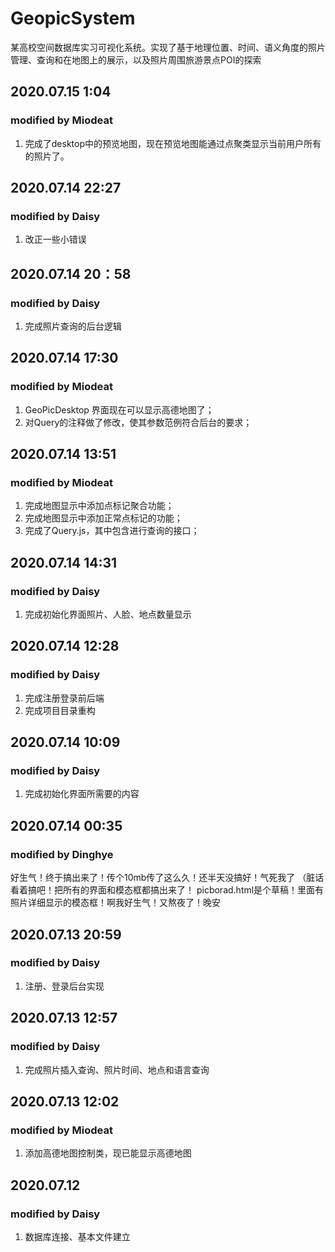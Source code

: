 # GeopicSystem
某高校空间数据库实习可视化系统。实现了基于地理位置、时间、语义角度的照片管理、查询和在地图上的展示，以及照片周围旅游景点POI的探索



## 2020.07.15 1:04

### modified by Miodeat

1. 完成了desktop中的预览地图，现在预览地图能通过点聚类显示当前用户所有的照片了。

## 2020.07.14 22:27

### modified by Daisy
1. 改正一些小错误

## 2020.07.14 20：58
### modified by Daisy
1. 完成照片查询的后台逻辑

## 2020.07.14 17:30

### modified by Miodeat

1. GeoPicDesktop 界面现在可以显示高德地图了；
2. 对Query的注释做了修改，使其参数范例符合后台的要求；

## 2020.07.14 13:51

### modified by Miodeat

1. 完成地图显示中添加点标记聚合功能；
2. 完成地图显示中添加正常点标记的功能；
3. 完成了Query.js，其中包含进行查询的接口；

## 2020.07.14 14:31
### modified by Daisy
1. 完成初始化界面照片、人脸、地点数量显示

## 2020.07.14 12:28

### modified by Daisy
1. 完成注册登录前后端
2. 完成项目目录重构

## 2020.07.14 10:09

### modified by Daisy

1. 完成初始化界面所需要的内容


## 2020.07.14 00:35

### modified by Dinghye
好生气！终于搞出来了！传个10mb传了这么久！还半天没搞好！气死我了
（脏话
看着搞吧！把所有的界面和模态框都搞出来了！
picborad.html是个草稿！里面有照片详细显示的模态框！啊我好生气！又熬夜了！晚安


## 2020.07.13 20:59

### modified by Daisy

1. 注册、登录后台实现


## 2020.07.13 12:57

### modified by Daisy

1. 完成照片插入查询、照片时间、地点和语言查询



## 2020.07.13 12:02

### modified by Miodeat

1. 添加高德地图控制类，现已能显示高德地图


## 2020.07.12

### modified by Daisy

1. 数据库连接、基本文件建立


